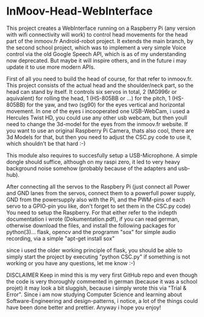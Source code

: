 # InMoov-Head-WebInterface
This project creates a WebInterface running on a Raspberry Pi (any version with wifi connectivity will work) to control head movements for the head part of the inmoov.fr Android-robot project. It extends the main branch, by the second school project, which was to implement a very simple Voice control via the old Google Speech API,
which is as of my understanding now deprecated. But maybe it will inspire others, and in the future i may update it to use more modern APIs.

First of all you need to build the head of course, for that refer to inmoov.fr.
This project consists of the actual head and the shoulder/neck part, so the head can stand by itself.
It controls six servos in total, 2 (MG996r or aquivalent) for rolling the head, 1 (HS-805BB or ...) for the pitch, 1 (HS-805BB) for the yaw, 
and two (sg90) for the eyes vertical and horizontal movement.
In one of the eyes i incooperated one USB-WebCam, i used a Hercules Twist HD, you could use any other usb webcam, but then youll need to
change the 3d-model for the eyes from the inmoov.fr website. If you want to use an original Raspberry Pi Camera, thats also cool,
there are 3d Models for that, but then you need to adjust the CSC.py code to use it, which shouldn't be that hard :-)

This module also requires to succesfully setup a USB-Microphone. A simple dongle should suffice, although on my raspi zero, it led to very heavy background noise
somehow (probably because of the adapters and usb-hub).

After connecting all the servos to the Raspbery Pi (just connect all Power and GND lanes from the servos, connect them to a powerfull power supply,
GND from the powersupply also with the Pi, and the PWM-pins of each servo to a GPIO-pin you like, don't forget to set them in the CSC.py code)
You need to setup the Raspberry.
For that either refer to the indepth documentation i wrote (Dokumentation.pdf), if you can read german, otherwise
download the files, and install the following packages for python(3)...
flask, opencv
and the programm "sox" for simple audio recording, via a simple "apt-get install sox"


since i used the older working principle of flask, you should be able to simply start the project by executing
"python CSC.py"
if something is not working or you have any questions, let me know :-)

DISCLAIMER
Keep in mind this is my very first GitHub repo and even though the code is very thoroughly commented in german (because it was a school projet)
it may look a bit sluggish, because i simply wrote this via "Trial & Error". Since i am now studying Computer Science and learning about Software-Engineering and 
design-patterns, i notice, a lot of the things could have been done better and prettier. 
Anyway i hope you enjoy!
